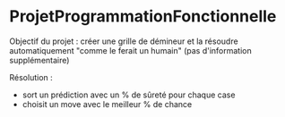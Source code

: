 # ProjetProgrammationFonctionnelle

Objectif du projet : créer une grille de démineur et la résoudre automatiquement "comme le ferait un humain" (pas d'information supplémentaire) 

Résolution : 
- sort un prédiction avec un % de sûreté pour chaque case
- choisit un move avec le meilleur % de chance 
